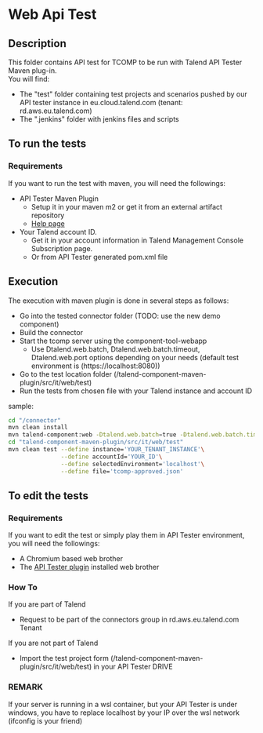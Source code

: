 # Web Api Test

## Description
This folder contains API test for TCOMP to be run with Talend API Tester Maven plug-in.  
You will find:
 - The "test" folder containing test projects and scenarios pushed by our API tester instance in eu.cloud.talend.com (tenant: rd.aws.eu.talend.com)
 - The ".jenkins" folder with jenkins files and scripts

## To run the tests
### Requirements
If you want to run the test with maven, you will need the followings:

- API Tester Maven Plugin
  - Setup it in your maven m2 or get it from an external artifact repository 
  - [Help page](https://help.talend.com/r/en-US/Cloud/api-tester-user-guide/installing-maven-plugin)
- Your Talend account ID.
  - Get it in your account information in Talend Management Console Subscription page.
  - Or from API Tester generated pom.xml file

## Execution
The execution with maven plugin is done in several steps as follows:
- Go into the tested connector folder (TODO: use the new demo component)
- Build the connector
- Start the tcomp server using the component-tool-webapp 
  - Use Dtalend.web.batch, Dtalend.web.batch.timeout, Dtalend.web.port options depending on your needs (default test environment is (https://localhost:8080))
- Go to the test location folder (/talend-component-maven-plugin/src/it/web/test)
- Run the tests from chosen file with your Talend instance and account ID

sample:
```bash
cd "/connector"
mvn clean install
mvn talend-component:web -Dtalend.web.batch=true -Dtalend.web.batch.timeout=30 -Dtalend.web.port=8081
cd "talend-component-maven-plugin/src/it/web/test"
mvn clean test --define instance='YOUR_TENANT_INSTANCE'\
               --define accountId='YOUR_ID'\
               --define selectedEnvironment='localhost'\
               --define file='tcomp-approved.json'
```

## To edit the tests
### Requirements
If you want to edit the test or simply play them in API Tester environment, you will need the followings:
- A Chromium based web brother
- The [API Tester plugin](https://chrome.google.com/webstore/detail/talend-api-tester-free-ed/aejoelaoggembcahagimdiliamlcdmfm) installed web brother

### How To
If you are part of Talend
- Request to be part of the connectors group in rd.aws.eu.talend.com Tenant

If you are not part of Talend
- Import the test project form (/talend-component-maven-plugin/src/it/web/test) in your API Tester DRIVE


### REMARK
If your server is running in a wsl container, but your API Tester is under windows, you have to replace localhost by your IP over the wsl network (ifconfig is your friend)